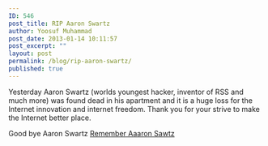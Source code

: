 ```yaml
---
ID: 546
post_title: RIP Aaron Swartz
author: Yoosuf Muhammad
post_date: 2013-01-14 10:11:57
post_excerpt: ""
layout: post
permalink: /blog/rip-aaron-swartz/
published: true
---
```

Yesterday Aaron Swartz (worlds youngest hacker, inventor of RSS and much more) was found dead in his apartment and it is a huge loss for the Internet innovation and internet freedom. Thank you for your strive to make the Internet better place.

Good bye Aaron Swartz [Remember Aaaron Sawtz](http://www.rememberaaronsw.com)

